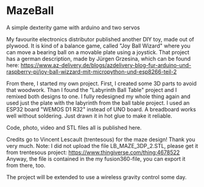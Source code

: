 # MazeBall
A simple dexterity game with arduino and two servos

My favourite electronics distributor published another DIY toy, made out of plywood.
It is kind of a balance game, called "Joy Ball Wizard" where you can move a bearing ball on a movable plate using a joystick.
That project has a german description, made by Jürgen Grzesina, which can be found here:
https://www.az-delivery.de/blogs/azdelivery-blog-fur-arduino-und-raspberry-pi/joy-ball-wizzard-mit-micropython-und-esp8266-teil-2

From there, I started my own project.
First, I created some 3D parts to avoid that woodwork.
Than I found the "Labyrinth Ball Table" project and I remixed both designs to one. I fully redesigned my whole thing again and used just the plate with the labyrinth from the ball table project.
I used an ESP32 board "WEMOS D1 R32" instead of UNO board. A breadboard works well without soldering. Just drawn it in hot glue to make it reliable.

Code, photo, video and STL files all is published here.

Credits go to Vincent Lescault (trentesous) for the maze design! Thank you very much.
Note: I did not upload the file LB_MAZE_3DP_2.STL, please get it from trentesous project:
https://www.thingiverse.com/thing:4678522
Anyway, the file is contained in the my fusion360-file, you can export it from there, too.

The project will be extended to use a wireless gravity control some day.
